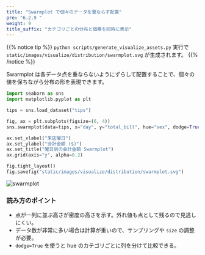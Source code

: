```yaml
---
title: "Swarmplot で個々のデータを重ならず配置"
pre: "6.2.9 "
weight: 9
title_suffix: "カテゴリごとの分布と個票を同時に表示"
---
```


{{% notice tip %}}
`python scripts/generate_visualize_assets.py` 実行で
`static/images/visualize/distribution/swarmplot.svg` が生成されます。
{{% /notice %}}

Swarmplot は各データ点を重ならないようにずらして配置することで、個々の値を保ちながら分布の形を表現できます。

```python
import seaborn as sns
import matplotlib.pyplot as plt

tips = sns.load_dataset("tips")

fig, ax = plt.subplots(figsize=(6, 4))
sns.swarmplot(data=tips, x="day", y="total_bill", hue="sex", dodge=True, ax=ax)

ax.set_xlabel("来店曜日")
ax.set_ylabel("会計金額 ($)")
ax.set_title("曜日別の会計金額 Swarmplot")
ax.grid(axis="y", alpha=0.2)

fig.tight_layout()
fig.savefig("static/images/visualize/distribution/swarmplot.svg")
```

![swarmplot](/images/visualize/distribution/swarmplot.svg)

### 読み方のポイント

- 点が一列に並ぶ高さが密度の高さを示す。外れ値も点として残るので見逃しにくい。
- データ数が非常に多い場合は計算が重いので、サンプリングや `size` の調整が必要。
- `dodge=True` を使うと hue のカテゴリごとに列を分けて比較できる。
